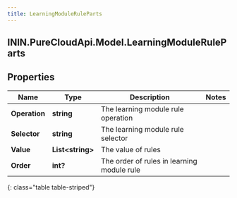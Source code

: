 ```yaml
---
title: LearningModuleRuleParts
---
```

## ININ.PureCloudApi.Model.LearningModuleRuleParts

## Properties

|Name | Type | Description | Notes|
|------------ | ------------- | ------------- | -------------|
| **Operation** | **string** | The learning module rule operation | |
| **Selector** | **string** | The learning module rule selector | |
| **Value** | **List&lt;string&gt;** | The value of rules | |
| **Order** | **int?** | The order of rules in learning module rule | |
{: class="table table-striped"}


